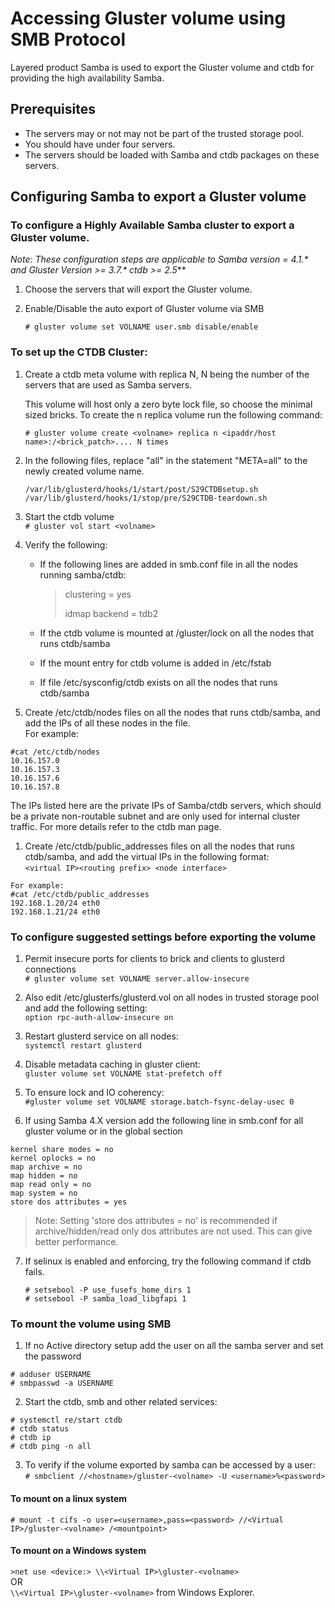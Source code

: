 # Accessing Gluster volume using SMB Protocol

Layered product Samba is used to export the Gluster volume and ctdb for providing the high availability Samba.
<!--- This needs to be cleaned up, but I'm not sure what's going on. HRW -->
## Prerequisites
- The servers may or not may not be part of the trusted storage pool. 
- You should have under four servers.
- The servers should be loaded with Samba and ctdb packages on these servers.

## Configuring Samba to export a Gluster volume

### To configure a Highly Available Samba cluster to export a Gluster volume.

_Note: These configuration steps are applicable to Samba version = 4.1.* and Gluster Version >= 3.7.* ctdb >= 2.5_**

1. Choose the servers that will export the Gluster volume.

1. Enable/Disable the auto export of Gluster volume via SMB

    ```# gluster volume set VOLNAME user.smb disable/enable```

### To set up the CTDB Cluster:
 1. Create a ctdb meta volume with replica N, N being the number of the servers that are used as Samba servers.
   
     This volume will host only a zero byte lock file, so choose the minimal sized bricks.
   To create the n replica volume run the following command:  
 
      ```# gluster volume create <volname> replica n <ipaddr/host name>:/<brick_patch>.... N times```

 2. In the following files, replace "all" in the statement "META=all" to the newly created volume name.  
    ```
    /var/lib/glusterd/hooks/1/start/post/S29CTDBsetup.sh
    /var/lib/glusterd/hooks/1/stop/pre/S29CTDB-teardown.sh
    ```

 3. Start the ctdb volume  
   ```# gluster vol start <volname>```

 4. Verify the following:
    * If the following lines are added in smb.conf file in all the nodes running samba/ctdb:  
      >clustering = yes
      >
      >idmap backend = tdb2
   

    * If the ctdb volume is mounted at /gluster/lock on all the nodes that runs ctdb/samba 
    * If the mount entry for ctdb volume is added in /etc/fstab
    * If file /etc/sysconfig/ctdb exists on all the nodes that runs ctdb/samba

 5. Create /etc/ctdb/nodes files on all the nodes that runs ctdb/samba, and add the IPs of all these nodes in the file.  
   For example:
   
   ```
   #cat /etc/ctdb/nodes
   10.16.157.0
   10.16.157.3
   10.16.157.6
   10.16.157.8
   ```
   
The IPs listed here are the private IPs of Samba/ctdb servers, which should be a private non-routable subnet and are only used for internal cluster traffic. For more details refer to the ctdb man page.

 1. Create /etc/ctdb/public_addresses files on all the nodes that runs ctdb/samba, and add the virtual IPs in the following format:  
   ```<virtual IP><routing prefix> <node interface>```  
   ```
   For example:
   #cat /etc/ctdb/public_addresses
   192.168.1.20/24 eth0
   192.168.1.21/24 eth0
   ```

### To configure suggested settings before exporting the volume
  1. Permit insecure ports for clients to brick and clients to glusterd connections  
   ```# gluster volume set VOLNAME server.allow-insecure```

  2. Also edit /etc/glusterfs/glusterd.vol on all nodes in trusted storage pool and add the following setting:  
     ```option rpc-auth-allow-insecure on```

  3. Restart glusterd service on all nodes:  
     ```systemctl restart glusterd```

1. Disable metadata caching in gluster client:  
   ```gluster volume set VOLNAME stat-prefetch off```

 1. To ensure lock and IO coherency:  
   ```#gluster volume set VOLNAME storage.batch-fsync-delay-usec 0```

 2. If using Samba 4.X version add the following line in smb.conf for all gluster volume or in the global section  
   ```
   kernel share modes = no
   kernel oplocks = no
   map archive = no
   map hidden = no
   map read only = no
   map system = no
   store dos attributes = yes
   ```

   >Note:
   Setting 'store dos attributes = no' is recommended if archive/hidden/read only dos attributes are not used.
   This can give better performance.

7. If selinux is enabled and enforcing, try the following command if ctdb fails.  
   ```
   # setsebool -P use_fusefs_home_dirs 1
   # setsebool -P samba_load_libgfapi 1
   ```

### To mount the volume using SMB
  1. If no Active directory setup add the user on all the samba server and set the password  
   ```
   # adduser USERNAME
   # smbpasswd -a USERNAME
   ```

  2. Start the ctdb, smb and other related services:  
   ```
   # systemctl re/start ctdb
   # ctdb status
   # ctdb ip
   # ctdb ping -n all
   ```

  3. To verify if the volume exported by samba can be accessed by a user:  
   ```# smbclient //<hostname>/gluster-<volname> -U <username>%<password>```
#### To mount on a linux system  
   ```# mount -t cifs -o user=<username>,pass=<password> //<Virtual IP>/gluster-<volname> /<mountpoint>```
#### To mount on a Windows system 
   ```>net use <device:> \\<Virtual IP>\gluster-<volname>```  
   OR  
   ```\\<Virtual IP>\gluster-<volname>``` from Windows Explorer.
